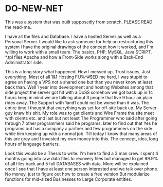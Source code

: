# DO-NEW-NET
This was a system that was built supposedly from scratch.  PLEASE READ the read-me..


 I have all the files and Database. I have a hosted Server as well as a Personal Server. I would like to ask someone for help on restructuring this system I have the original drawings of the concept how it worked, and I'm willing to work with a small team.
 The basics, PHP, MySQL, Java SCRIPT, *.tpl files Apache and how a Front-Side works along with a Back-End Administrator side.
 
 This is a long story what happened. How I messed up, Trust issues, Just everything. Most of all 1&1 Hosting FU%^#$ED me hard,
 I was stupid to agree on having a VPS not a shared one but than you never know at least back than. Well 1 year into development and hosting Websites among that side project the server got hit with a DoSS somehow we got back up in 14 hours keep in mind 
 we are talking about 3 people that live 9 hour air plain rides away. The Support with 1and1 could not be worse than it was.
 The entire time I thought that everything was set for off-site back up. My Server guy knew his shit. My role was to get clients and Wire Frame the site meet with clients etc. and last but not least The Programmer who said after going through 7 other programmers said he programs. later to find out that Yes he programs but has a company a partner and few programmers on the side while him keeping up with a normal job. Till today I know that many areas of this are grey and I invested my own money into this.
 The concept, idea, long hours of language barriers.
 
 Look this would be a Thesis to write. I'm here to find a 3 man crew. I spent 4 months going into raw data files to recovery files but managed to get 99.9% of all files back and 5 full DATABASES with data. More will be explained once I see that I have at least one person interested and we talk over phone. No money, just to figure out how to create a free version But modularize functions for mid-sized Businesses to Large Corporate entities.
